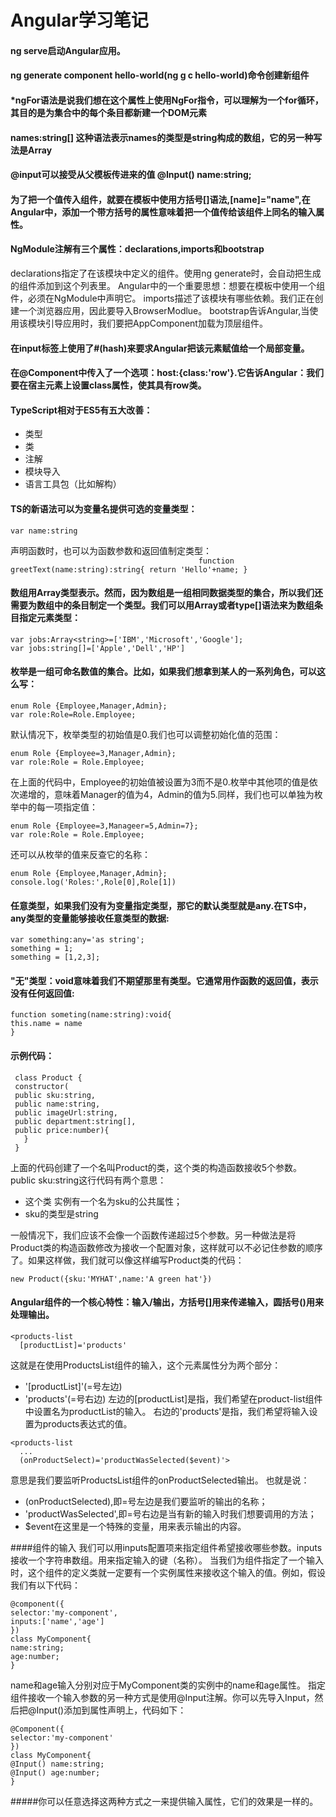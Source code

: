 Angular学习笔记
=========
#### ng serve启动Angular应用。
#### ng generate component hello-world(ng g c hello-world)命令创建新组件
#### *ngFor语法是说我们想在这个属性上使用NgFor指令，可以理解为一个for循环，其目的是为集合中的每个条目都新建一个DOM元素
#### names:string[] 这种语法表示names的类型是string构成的数组，它的另一种写法是Array<string>
#### @input可以接受从父模板传进来的值 @Input() name:string;
#### 为了把一个值传入组件，就要在模板中使用方括号[]语法,[name]="name",在Angular中，添加一个带方括号的属性意味着把一个值传给该组件上同名的输入属性。
#### NgModule注解有三个属性：declarations,imports和bootstrap
  declarations指定了在该模块中定义的组件。使用ng generate时，会自动把生成的组件添加到这个列表里。
  Angular中的一个重要思想：想要在模板中使用一个组件，必须在NgModule中声明它。
  imports描述了该模块有哪些依赖。我们正在创建一个浏览器应用，因此要导入BrowserModlue。
  bootstrap告诉Angular,当使用该模块引导应用时，我们要把AppComponent加载为顶层组件。
#### 在input标签上使用了#(hash)来要求Angular把该元素赋值给一个局部变量。  
#### 在@Component中传入了一个选项：host:{class:'row'}.它告诉Angular：我们要在宿主元素上设置class属性，使其具有row类。
#### TypeScript相对于ES5有五大改善：
  
  - 类型
  - 类
  - 注解  
  - 模块导入
  - 语言工具包（比如解构）
  
  #### TS的新语法可以为变量名提供可选的变量类型：
  ```
  var name:string
  ```
  声明函数时，也可以为函数参数和返回值制定类型：           
    ```                                          
    function greetText(name:string):string{
    return 'Hello'+name;
    }
    ```
 #### 数组用Array类型表示。然而，因为数组是一组相同数据类型的集合，所以我们还需要为数组中的条目制定一个类型。我们可以用Array<type>或者type[]语法来为数组条目指定元素类型：
  ```
  var jobs:Array<string>=['IBM','Microsoft','Google'];
  var jobs:string[]=['Apple','Dell','HP']
  ```
  #### 枚举是一组可命名数值的集合。比如，如果我们想拿到某人的一系列角色，可以这么写：
  ```
  enum Role {Employee,Manager,Admin};
  var role:Role=Role.Employee;
  ```
  默认情况下，枚举类型的初始值是0.我们也可以调整初始化值的范围：
  ```
  enum Role {Employee=3,Manager,Admin};
  var role:Role = Role.Employee;
  ```
  在上面的代码中，Employee的初始值被设置为3而不是0.枚举中其他项的值是依次递增的，意味着Manager的值为4，Admin的值为5.同样，我们也可以单独为枚举中的每一项指定值：
  ```
  enum Role {Employee=3,Manageer=5,Admin=7};
  var role:Role = Role.Employee;
  ```
  还可以从枚举的值来反查它的名称：
  ```
  enum Role {Employee,Manager,Admin};
  console.log('Roles:',Role[0],Role[1])
  ```
  #### 任意类型，如果我们没有为变量指定类型，那它的默认类型就是any.在TS中，any类型的变量能够接收任意类型的数据:
  ```
  var something:any='as string';
  something = 1;
  something = [1,2,3];
  ```
  #### "无"类型：void意味着我们不期望那里有类型。它通常用作函数的返回值，表示没有任何返回值:
  ```
  function someting(name:string):void{
  this.name = name
  }
  ```
  
  #### 示例代码：
  
 ```
  class Product {
  constructor(
  public sku:string,
  public name:string,
  public imageUrl:string,
  public department:string[],
  public price:number){
    }
  }
 ```
 
上面的代码创建了一个名叫Product的类，这个类的构造函数接收5个参数。public sku:string这行代码有两个意思：
- 这个类 实例有一个名为sku的公共属性；
- sku的类型是string

一般情况下，我们应该不会像一个函数传递超过5个参数。另一种做法是将Product类的构造函数修改为接收一个配置对象，这样就可以不必记住参数的顺序了。如果这样做，我们就可以像这样编写Product类的代码：
```
new Product({sku:'MYHAT',name:'A green hat'})
```
#### Angular组件的一个核心特性：输入/输出，方括号[]用来传递输入，圆括号()用来处理输出。
```
<products-list
  [productList]='products'
```
这就是在使用ProductsList组件的输入，这个元素属性分为两个部分：
- '[productList]'(=号左边)
- 'products'(=号右边)
左边的[productList]是指，我们希望在product-list组件中设置名为productList的输入。
右边的'products'是指，我们希望将输入设置为products表达式的值。


```
<products-list
  ...
  (onProductSelect)='productWasSelected($event)'>
```
意思是我们要监听ProductsList组件的onProductSelected输出。
也就是说：
- (onProductSelected),即=号左边是我们要监听的输出的名称；
- 'productWasSelected',即=号右边是当有新的输入时我们想要调用的方法；
- $event在这里是一个特殊的变量，用来表示输出的内容。

####组件的输入
我们可以用inputs配置项来指定组件希望接收哪些参数。inputs接收一个字符串数组。用来指定输入的键（名称）。
当我们为组件指定了一个输入时，这个组件的定义类就一定要有一个实例属性来接收这个输入的值。例如，假设我们有以下代码：
```
@component({
selector:'my-component',
inputs:['name','age']
})
class MyComponent{
name:string;
age:number;
}
```
name和age输入分别对应于MyComponent类的实例中的name和age属性。
指定组件接收一个输入参数的另一种方式是使用@Input注解。你可以先导入Input，然后把@Input()添加到属性声明上，代码如下：
```
@Component({
selector:'my-component'
})
class MyComponent{
@Input() name:string;
@Input() age:number;
}
```
#####你可以任意选择这两种方式之一来提供输入属性，它们的效果是一样的。

    
    
      
  
